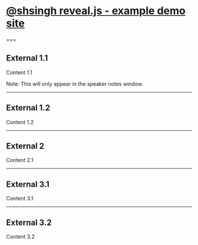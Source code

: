 # [@shsingh reveal.js - example demo site](https://github.com/shsingh/example_reveal-js_presentation)

===

## External 1.1

Content 1.1

Note: This will only appear in the speaker notes window.

---

## External 1.2

Content 1.2

---

## External 2

Content 2.1

---

## External 3.1

Content 3.1

---

## External 3.2

Content 3.2
